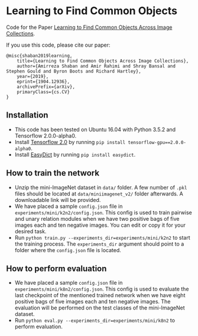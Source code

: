 # Learning to Find Common Objects

Code for the Paper [Learning to Find Common Objects Across Image Collections](https://arxiv.org/abs/1904.12936).

If you use this code, please cite our paper:

```
@misc{shaban2019learning,
    title={Learning to Find Common Objects Across Image Collections},
    author={Amirreza Shaban and Amir Rahimi and Shray Bansal and Stephen Gould and Byron Boots and Richard Hartley},
    year={2019},
    eprint={1904.12936},
    archivePrefix={arXiv},
    primaryClass={cs.CV}
}
```

## Installation

* This code has been tested on Ubuntu 16.04 with Python 3.5.2 and Tensorflow 2.0.0-alpha0.
* Install [Tensorflow 2.0](https://www.tensorflow.org/install) by running `pip install tensorflow-gpu==2.0.0-alpha0`.
* Install [EasyDict](https://pypi.org/project/easydict) by running `pip install easydict`.

## How to train the network

* Unzip the mini-ImageNet dataset in `data/` folder. A few number of `.pkl` files should be located at `data/miniimagenet_v2/` folder afterwards. A downloadable link will be provided.
* We have placed a sample `config.json` file in `experiments/mini/k2n2/config.json`. This config is used to train pairwise and unary relation modules when we have two positive bags of five images each and ten negative images. You can edit or copy it for your desired task.
* Run `python train.py --experiments_dir=experiments/mini/k2n2` to start the training process. The `experiments_dir` argument should point to a folder where the `config.json` file is located.

## How to perform evaluation

* We have placed a sample `config.json` file in `experiments/mini/k8n2/config.json`. This config is used to evaluate the last checkpoint of the mentioned trained network when we have eight positive bags of five images each and ten negative images. The evaluation will be performed on the test classes of the mini-ImageNet dataset.
* Run `python eval.py --experiments_dir=experiments/mini/k8n2` to perform evaluation.
